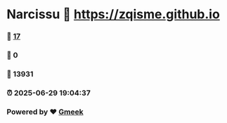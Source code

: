 # Narcissu :link: https://zqisme.github.io 
### :page_facing_up: [17](https://zqisme.github.io/tag.html) 
### :speech_balloon: 0 
### :hibiscus: 13931 
### :alarm_clock: 2025-06-29 19:04:37 
### Powered by :heart: [Gmeek](https://github.com/Meekdai/Gmeek)
